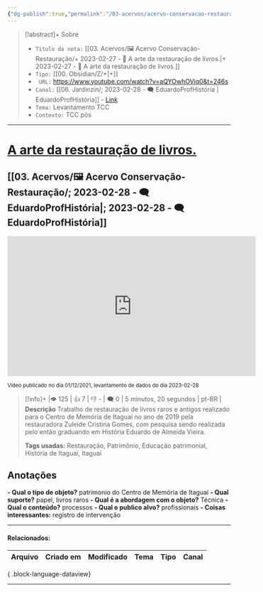 ```yaml
---
{"dg-publish":true,"permalink":"/03-acervos/acervo-conservacao-restauracao/2023-02-27-a-arte-da-restauracao-de-livros/","tags":["🖼️/🎥️"],"created":"2023-02-27T14:29:12.638-03:00","updated":"2023-05-01T20:40:18.196-03:00"}
---
```



>[!abstract]+ Sobre
>- `Titulo da nota:`  [[03. Acervos/🖼️ Acervo Conservação-Restauração/+ 2023-02-27   -  🎥️ A arte da restauração de livros.\|+ 2023-02-27   -  🎥️ A arte da restauração de livros.]]
>- `Tipo:`  [[00. Obsidian/Z/+\|+]]
>- ` URL:`  https://www.youtube.com/watch?v=aQYOwhOViq0&t=246s
>- `Canal:` [[06. Jardinzin/; 2023-02-28   - 🗨️ EduardoProfHistória \| EduardoProfHistória]] - [Link](http://www.youtube.com/@EduardoProfHistoria)
>- `Tema:`  Levantamento TCC
>- `Contexto:`  TCC pós
***

# [A arte da restauração de livros.](https://www.youtube.com/watch?v=aQYOwhOViq0&t=246s)
## [[03. Acervos/🖼️ Acervo Conservação-Restauração/; 2023-02-28   - 🗨️ EduardoProfHistória\|; 2023-02-28   - 🗨️ EduardoProfHistória]]


<center><iframe width="560" height="315" src="https://www.youtube.com/embed/aQYOwhOViq0" title="YouTube video player" frameborder="0" allow="accelerometer; autoplay; clipboard-write; encrypted-media; gyroscope; picture-in-picture" allowfullscreen></iframe></center>

<small> Vídeo publicado no dia  01/12/2021, levantamento de dados do dia 2023-02-28 </small> 

>[!info]+ |👁️ 125 | 👍 7 | 👎 - | 🗨️ 0 | 5 minutos, 20 segundos | pt-BR |
>**Descrição**
> Trabalho de restauração de livros raros e antigos realizado para o Centro de Memória de Itaguaí no ano de 2019 pela restauradora Zuleide Cristina Gomes, com pesquisa sendo realizada pelo então graduando em História Eduardo de Almeida Vieira.
> 
> **Tags usadas:** Restauração, Patrimônio, Educação patrimonial, História de Itaguaí, Itaguaí



## Anotações
**- Qual o tipo de objeto?** 
	patrimonio do Centro de Memória de Itaguaí
**- Qual suporte?**
	papel, livros raros
**- Qual é a abordagem com o objeto?**
	Técnica
**- Qual o conteúdo?**
	processos
**- Qual o publico alvo?**
	profissionais
**- Coisas interessantes:**
	registro de intervenção



***
#### Relacionados:
| Arquivo | Criado em | Modificado | Tema | Tipo | Canal |
| ------- | --------- | ---------- | ---- | ---- | ----- |

{ .block-language-dataview}
***